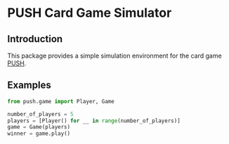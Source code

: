 # PUSH Card Game Simulator

## Introduction
This package provides a simple simulation environment for the card game [PUSH](https://boardgamegeek.com/boardgame/265256/push).

## Examples
```python
from push.game import Player, Game

number_of_players = 5
players = [Player() for __ in range(number_of_players)]
game = Game(players)
winner = game.play()
```